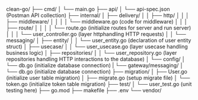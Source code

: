 clean-go/
├── cmd/
│   └── main.go
├── api/
│   └── api-spec.json (Postman API collection)
├── internal/
│   ├── delivery/
│   │   ├── http/
│   │   │   ├── middleware/
│   │   │   │   └── middleware.go (code for middleware)
│   │   │   ├── route/
│   │   │   │   └── route.go (initialize routes for server and run server)
│   │   │   └── user_controller.go (layer httphandling HTTP requests)
│   │   └── messaging/
│   ├── entity/
│   │   └── user_entity.go (declaration of user entity struct)
│   ├── usecase/
│   │   └── user_usecase.go (layer usecase handling business logic)
│   ├── repositories/
│   │   └── user_repository.go (layer repositories handling HTTP interactions to the database)
│   └── config/
│       └── db.go (initialize database connection)
|   └── gateway/messaging/
│       └── db.go (initialize database connection)
├── migration/
│   ├── User.go (initialize user table migration)
│   ├── migrate.go (setup migrate file)
│   └── token.go (initialize token table migration)
├── test/
│   └── user_test.go (unit testing here)
├── go.mod
├── makefile
├── .env
└── vendor/